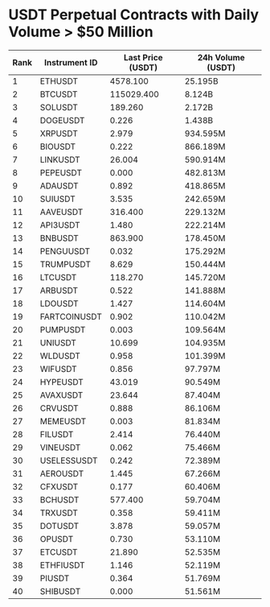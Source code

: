# USDT Perpetual Contracts with Daily Volume > $50 Million

| Rank | Instrument ID | Last Price (USDT) | 24h Volume (USDT) |
|------|---------------|-------------------|-------------------|
| 1 | ETHUSDT | 4578.100 | 25.195B |
| 2 | BTCUSDT | 115029.400 | 8.124B |
| 3 | SOLUSDT | 189.260 | 2.172B |
| 4 | DOGEUSDT | 0.226 | 1.438B |
| 5 | XRPUSDT | 2.979 | 934.595M |
| 6 | BIOUSDT | 0.222 | 866.189M |
| 7 | LINKUSDT | 26.004 | 590.914M |
| 8 | PEPEUSDT | 0.000 | 482.813M |
| 9 | ADAUSDT | 0.892 | 418.865M |
| 10 | SUIUSDT | 3.535 | 242.659M |
| 11 | AAVEUSDT | 316.400 | 229.132M |
| 12 | API3USDT | 1.480 | 222.214M |
| 13 | BNBUSDT | 863.900 | 178.450M |
| 14 | PENGUUSDT | 0.032 | 175.292M |
| 15 | TRUMPUSDT | 8.629 | 150.444M |
| 16 | LTCUSDT | 118.270 | 145.720M |
| 17 | ARBUSDT | 0.522 | 141.888M |
| 18 | LDOUSDT | 1.427 | 114.604M |
| 19 | FARTCOINUSDT | 0.902 | 110.042M |
| 20 | PUMPUSDT | 0.003 | 109.564M |
| 21 | UNIUSDT | 10.699 | 104.935M |
| 22 | WLDUSDT | 0.958 | 101.399M |
| 23 | WIFUSDT | 0.856 | 97.797M |
| 24 | HYPEUSDT | 43.019 | 90.549M |
| 25 | AVAXUSDT | 23.644 | 87.404M |
| 26 | CRVUSDT | 0.888 | 86.106M |
| 27 | MEMEUSDT | 0.003 | 81.834M |
| 28 | FILUSDT | 2.414 | 76.440M |
| 29 | VINEUSDT | 0.062 | 75.466M |
| 30 | USELESSUSDT | 0.242 | 72.389M |
| 31 | AEROUSDT | 1.445 | 67.266M |
| 32 | CFXUSDT | 0.177 | 60.406M |
| 33 | BCHUSDT | 577.400 | 59.704M |
| 34 | TRXUSDT | 0.358 | 59.411M |
| 35 | DOTUSDT | 3.878 | 59.057M |
| 36 | OPUSDT | 0.730 | 53.110M |
| 37 | ETCUSDT | 21.890 | 52.535M |
| 38 | ETHFIUSDT | 1.146 | 52.119M |
| 39 | PIUSDT | 0.364 | 51.769M |
| 40 | SHIBUSDT | 0.000 | 51.561M |
